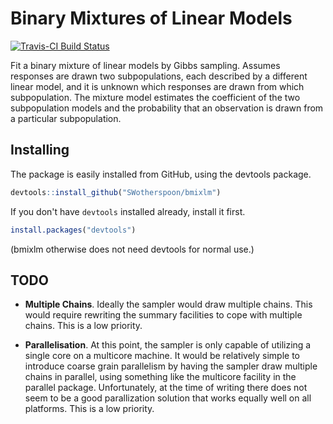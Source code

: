 # Binary Mixtures of Linear Models

[![Travis-CI Build Status](https://travis-ci.org/.svg?branch=master)](https://travis-ci.org/)

Fit a binary mixture of linear models by Gibbs sampling.  Assumes
responses are drawn two subpopulations, each described by a different
linear model, and it is unknown which responses are drawn from which
subpopulation.  The mixture model estimates the coefficient of the two
subpopulation models and the probability that an observation is drawn
from a particular subpopulation.

## Installing

The package is easily installed from GitHub, using the devtools package.

```R
devtools::install_github("SWotherspoon/bmixlm")
```

If you don't have `devtools` installed already, install it first.

```R
install.packages("devtools")
```

(bmixlm otherwise does not need devtools for normal use.)


## TODO

* **Multiple Chains**.  Ideally the sampler would draw multiple
  chains.  This would require rewriting the summary facilities to cope
  with multiple chains.  This is a low priority.

* **Parallelisation**.  At this point, the sampler is only capable of
  utilizing a single core on a multicore machine.  It would be
  relatively simple to introduce coarse grain parallelism by having
  the sampler draw multiple chains in parallel, using something like
  the multicore facility in the parallel package.  Unfortunately, at
  the time of writing there does not seem to be a good parallization
  solution that works equally well on all platforms.  This is a low
  priority.

